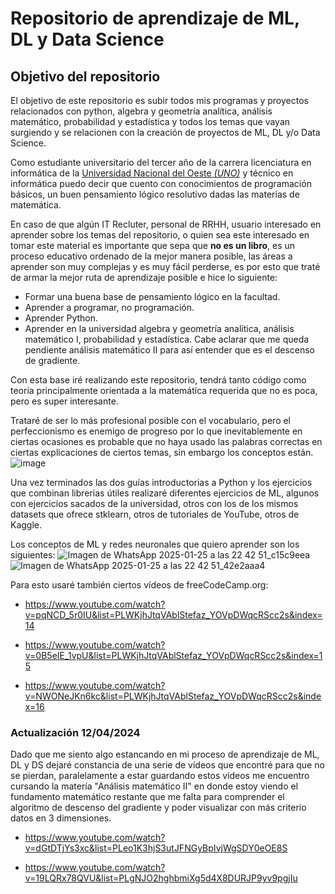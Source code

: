 # Repositorio de aprendizaje de ML, DL y Data Science
## Objetivo del repositorio
El objetivo de este repositorio es subir todos mis programas y proyectos relacionados con python, algebra y geometría analítica, análisis matemático, probabilidad y estadística y todos los temas que vayan surgiendo y se relacionen con la creación de proyectos de ML, DL y/o Data Science.

Como estudiante universitario del tercer año de la carrera licenciatura en informática de la [Universidad Nacional del Oeste *(UNO)*]([url](https://uno.edu.ar/)[/url]) y técnico en informática puedo decir que cuento con conocimientos de programación básicos, un buen pensamiento lógico resolutivo dadas las materias de matemática. 

En caso de que algún IT Recluter, personal de RRHH, usuario interesado en aprender sobre los temas del repositorio, o quien sea este interesado en tomar este material es importante que sepa que **no es un libro**, es un proceso educativo ordenado de la mejor manera posible, las áreas a aprender son muy complejas y es muy fácil perderse, es por esto que traté de armar la mejor ruta de aprendizaje posible e hice lo siguiente:

* Formar una buena base de pensamiento lógico en la facultad.
* Aprender a programar, no programación.
* Aprender Python.
* Aprender en la universidad algebra y geometría analítica, análisis matemático I, probabilidad y estadística. Cabe aclarar que me queda pendiente análisis matemático II para así entender que es el descenso de gradiente.

Con esta base iré realizando este repositorio, tendrá tanto código como teoría principalmente orientada a la matemática requerida que no es poca, pero es super interesante.

Trataré de ser lo más profesional posible con el vocabulario, pero el perfeccionismo es enemigo de progreso por lo que inevitablemente en ciertas ocasiones es probable que no haya usado las palabras correctas en ciertas explicaciones de ciertos temas, sin embargo los conceptos están.
![image](https://github.com/user-attachments/assets/d6db6347-3a8d-4bc2-918d-98b9ecb96683)

Una vez terminados las dos guías introductorias a Python y los ejercicios que combinan librerias útiles realizaré diferentes ejercicios de ML, algunos con ejercicios sacados de la universidad, otros con los de los mismos datasets que ofrece stklearn, otros de tutoriales de YouTube, otros
de Kaggle.

Los conceptos de ML y redes neuronales que quiero aprender son los siguientes:
![Imagen de WhatsApp 2025-01-25 a las 22 42 51_c15c9eea](https://github.com/user-attachments/assets/d5c4621f-eee5-40d6-a31c-5e4d71b85553)
![Imagen de WhatsApp 2025-01-25 a las 22 42 51_42e2aaa4](https://github.com/user-attachments/assets/63348bc8-b86a-46d9-a94e-7a686b5f9a3b)

Para esto usaré también ciertos vídeos de freeCodeCamp.org:

- https://www.youtube.com/watch?v=pqNCD_5r0IU&list=PLWKjhJtqVAblStefaz_YOVpDWqcRScc2s&index=14

- https://www.youtube.com/watch?v=0B5eIE_1vpU&list=PLWKjhJtqVAblStefaz_YOVpDWqcRScc2s&index=15

- https://www.youtube.com/watch?v=NWONeJKn6kc&list=PLWKjhJtqVAblStefaz_YOVpDWqcRScc2s&index=16

### Actualización 12/04/2024

Dado que me siento algo estancando en mi proceso de aprendizaje de ML, DL y DS dejaré constancia de una serie de vídeos que encontré para que no se pierdan, paralelamente a estar guardando estos vídeos me encuentro cursando la matería "Análisis matemático II" en donde estoy viendo el fundamento matemático restante que me falta para comprender el algoritmo de descenso del gradiente y poder visualizar con más criterio datos en 3 dimensiones.

- https://www.youtube.com/watch?v=dGtDTjYs3xc&list=PLeo1K3hjS3utJFNGyBpIvjWgSDY0eOE8S

- https://www.youtube.com/watch?v=19LQRx78QVU&list=PLgNJO2hghbmiXg5d4X8DURJP9yv9pgjIu

